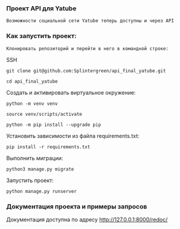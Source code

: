 ### Проект API для Yatube
```
Возможности социальной сети Yatube теперь доступны и через API
```
### Как запустить проект:
```
Клонировать репозиторий и перейти в него в командной строке:

```
SSH
```
git clone git@github.com:Splintergreen/api_final_yatube.git
```
```
cd api_final_yatube
```
Cоздать и активировать виртуальное окружение:
```
python -m venv venv
```
```
source venv/scripts/activate
```
```
python -m pip install --upgrade pip
```
Установить зависимости из файла requirements.txt:
```
pip install -r requirements.txt
```
Выполнить миграции:
```
python3 manage.py migrate
```
Запустить проект:
```
python manage.py runserver
```
### Документация проекта и примеры запросов
Документация доступна по адресу http://127.0.0.1:8000/redoc/
